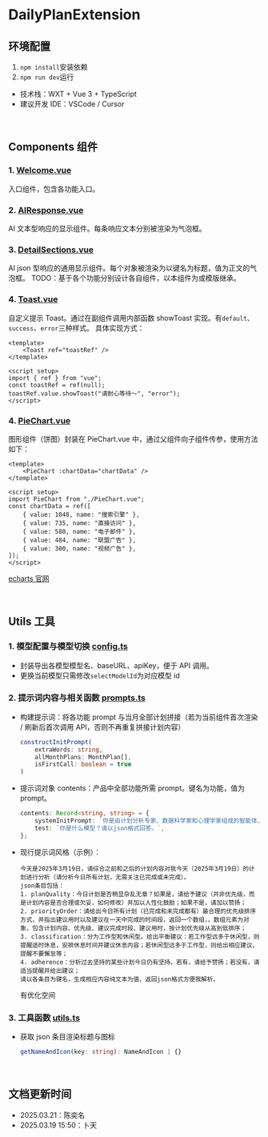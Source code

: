 # DailyPlanExtension

## 环境配置

1. `npm install`安装依赖
2. `npm run dev`运行

-   技术栈：WXT + Vue 3 + TypeScript
-   建议开发 IDE：VSCode / Cursor

<br />

## Components 组件

### 1. [Welcome.vue](./components/Welcome.vue)

入口组件，包含各功能入口。

### 2. [AIResponse.vue](./components/AIResponse.vue)

AI 文本型响应的显示组件。每条响应文本分别被渲染为气泡框。

### 3. [DetailSections.vue](./components/DetailSections.vue)

AI json 型响应的通用显示组件。每个对象被渲染为以键名为标题，值为正文的气泡框。
TODO：基于各个功能分别设计各自组件，以本组件为或模版继承。

### 4. [Toast.vue](./components/Toast.vue)

自定义提示 Toast。通过在副组件调用内部函数 showToast 实现。有`default`、`success`、`error`三种样式。
具体实现方式：

```vue
<template>
    <Toast ref="toastRef" />
</template>

<script setup>
import { ref } from "vue";
const toastRef = ref(null);
toastRef.value.showToast("请耐心等待～", "error");
</script>
```

### 4. [PieChart.vue](./components/PieChart.vue)

图形组件（饼图）封装在 PieChart.vue 中，通过父组件向子组件传参，使用方法如下：

```vue
<template>
    <PieChart :chartData="chartData" />
</template>

<script setup>
import PieChart from "./PieChart.vue";
const chartData = ref([
    { value: 1048, name: "搜索引擎" },
    { value: 735, name: "直接访问" },
    { value: 580, name: "电子邮件" },
    { value: 484, name: "联盟广告" },
    { value: 300, name: "视频广告" },
]);
</script>
```

[echarts 官网](https://echarts.apache.org/examples/zh/index.html#chart-type)

<br />

## Utils 工具

### 1. 模型配置与模型切换 [config.ts](./utils/config.ts)

-   封装导出各模型模型名、baseURL、apiKey，便于 API 调用。
-   更换当前模型只需修改`selectModelId`为对应模型 id

### 2. 提示词内容与相关函数 [prompts.ts](./utils/prompts.ts)

-   构建提示词：将各功能 prompt 与当月全部计划拼接（若为当前组件首次渲染 / 刷新后首次调用 API，否则不再重复拼接计划内容）

    ```ts
    constructInitPrompt(
        extraWords: string,
        allMonthPlans: MonthPlan[],
        isFirstCall: boolean = true
    )
    ```

-   提示词对象 contents：产品中全部功能所需 prompt。键名为功能，值为 prompt。

    ```ts
    contents: Record<string, string> = {
        systemInitPrompt: `你是由计划分析专家、数据科学家和心理学家组成的智能体，负责对用户计划数据进行多维度分析。`,
        test: `你是什么模型？请以json格式回答。`,
    };
    ```

-   现行提示词风格（示例）：
    ```
    今天是2025年3月19日，请综合之前和之后的计划内容对我今天（2025年3月19日）的计划进行分析（请分析今日所有计划，无需关注已完成或未完成）。
    json条目包括：
    1. planQuality：今日计划是否稍显杂乱无章？如果是，请给予建议（并非优先级，而是计划内容是否合理或欠妥，如何修改）并加以人性化鼓励；如果不是，请加以赞扬；
    2. priorityOrder：请给出今日所有计划（已完成和未完成都有）最合理的优先级排序方式，并指出建议用时以及建议在一天中完成的时间段，返回一个数组，，数组元素为对象，包含计划内容、优先级、建议完成时段、建议用时，按计划优先级从高到低排序；
    3. classification：分为工作型和休闲型。给出平衡建议：若工作型远多于休闲型，则提醒适时休息，安排休息时间并建议休息内容；若休闲型远多于工作型，则给出相应建议，提醒不要懈怠等；
    4. adherence：分析过去坚持的某些计划今日仍有坚持。若有，请给予赞扬；若没有，请适当提醒并给出建议；
    请以各条目为键名，生成相应内容纯文本为值，返回json格式方便我解析。
    ```
    有优化空间

### 3. 工具函数 [utils.ts](./utils/utils.ts)

-   获取 json 条目渲染标题与图标
    ```ts
    getNameAndIcon(key: string): NameAndIcon | {}
    ```
    <br />

## 文档更新时间

-   2025.03.21：陈奕名
-   2025.03.19 15:50：卜天

